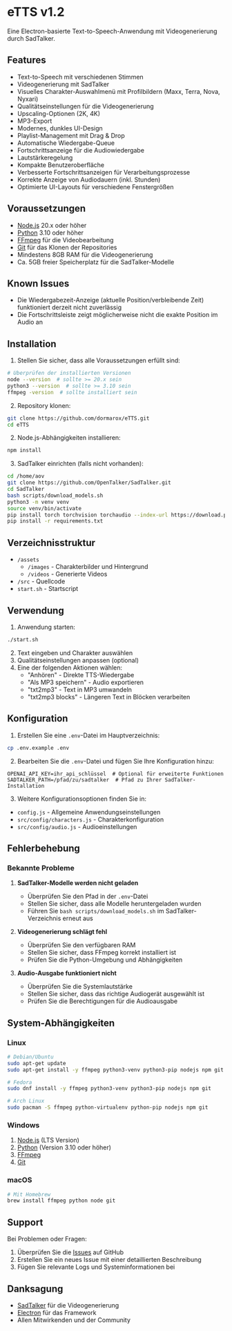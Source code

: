 # eTTS v1.2

Eine Electron-basierte Text-to-Speech-Anwendung mit Videogenerierung durch SadTalker.

## Features

- Text-to-Speech mit verschiedenen Stimmen
- Videogenerierung mit SadTalker
- Visuelles Charakter-Auswahlmenü mit Profilbildern (Maxx, Terra, Nova, Nyxari)
- Qualitätseinstellungen für die Videogenerierung
- Upscaling-Optionen (2K, 4K)
- MP3-Export
- Modernes, dunkles UI-Design
- Playlist-Management mit Drag & Drop
- Automatische Wiedergabe-Queue
- Fortschrittsanzeige für die Audiowiedergabe
- Lautstärkeregelung
- Kompakte Benutzeroberfläche
- Verbesserte Fortschrittsanzeigen für Verarbeitungsprozesse
- Korrekte Anzeige von Audiodauern (inkl. Stunden)
- Optimierte UI-Layouts für verschiedene Fenstergrößen

## Voraussetzungen

- [Node.js](https://nodejs.org/) 20.x oder höher
- [Python](https://www.python.org/) 3.10 oder höher
- [FFmpeg](https://ffmpeg.org/) für die Videobearbeitung
- [Git](https://git-scm.com/) für das Klonen der Repositories
- Mindestens 8GB RAM für die Videogenerierung
- Ca. 5GB freier Speicherplatz für die SadTalker-Modelle

## Known Issues

- Die Wiedergabezeit-Anzeige (aktuelle Position/verbleibende Zeit) funktioniert derzeit nicht zuverlässig
- Die Fortschrittsleiste zeigt möglicherweise nicht die exakte Position im Audio an

## Installation

1. Stellen Sie sicher, dass alle Voraussetzungen erfüllt sind:
```bash
# Überprüfen der installierten Versionen
node --version  # sollte >= 20.x sein
python3 --version  # sollte >= 3.10 sein
ffmpeg -version  # sollte installiert sein
```

2. Repository klonen:
```bash
git clone https://github.com/dormarox/eTTS.git
cd eTTS
```

2. Node.js-Abhängigkeiten installieren:
```bash
npm install
```

3. SadTalker einrichten (falls nicht vorhanden):
```bash
cd /home/aov
git clone https://github.com/OpenTalker/SadTalker.git
cd SadTalker
bash scripts/download_models.sh
python3 -m venv venv
source venv/bin/activate
pip install torch torchvision torchaudio --index-url https://download.pytorch.org/whl/cpu
pip install -r requirements.txt
```

## Verzeichnisstruktur

- `/assets`
  - `/images` - Charakterbilder und Hintergrund
  - `/videos` - Generierte Videos
- `/src` - Quellcode
- `start.sh` - Startscript

## Verwendung

1. Anwendung starten:
```bash
./start.sh
```

2. Text eingeben und Charakter auswählen
3. Qualitätseinstellungen anpassen (optional)
4. Eine der folgenden Aktionen wählen:
   - "Anhören" - Direkte TTS-Wiedergabe
   - "Als MP3 speichern" - Audio exportieren
   - "txt2mp3" - Text in MP3 umwandeln
   - "txt2mp3 blocks" - Längeren Text in Blöcken verarbeiten

## Konfiguration

1. Erstellen Sie eine `.env`-Datei im Hauptverzeichnis:
```bash
cp .env.example .env
```

2. Bearbeiten Sie die `.env`-Datei und fügen Sie Ihre Konfiguration hinzu:
```env
OPENAI_API_KEY=ihr_api_schlüssel  # Optional für erweiterte Funktionen
SADTALKER_PATH=/pfad/zu/sadtalker  # Pfad zu Ihrer SadTalker-Installation
```

3. Weitere Konfigurationsoptionen finden Sie in:
- `config.js` - Allgemeine Anwendungseinstellungen
- `src/config/characters.js` - Charakterkonfiguration
- `src/config/audio.js` - Audioeinstellungen

## Fehlerbehebung

### Bekannte Probleme

1. **SadTalker-Modelle werden nicht geladen**
   - Überprüfen Sie den Pfad in der `.env`-Datei
   - Stellen Sie sicher, dass alle Modelle heruntergeladen wurden
   - Führen Sie `bash scripts/download_models.sh` im SadTalker-Verzeichnis erneut aus

2. **Videogenerierung schlägt fehl**
   - Überprüfen Sie den verfügbaren RAM
   - Stellen Sie sicher, dass FFmpeg korrekt installiert ist
   - Prüfen Sie die Python-Umgebung und Abhängigkeiten

3. **Audio-Ausgabe funktioniert nicht**
   - Überprüfen Sie die Systemlautstärke
   - Stellen Sie sicher, dass das richtige Audiogerät ausgewählt ist
   - Prüfen Sie die Berechtigungen für die Audioausgabe

## System-Abhängigkeiten

### Linux
```bash
# Debian/Ubuntu
sudo apt-get update
sudo apt-get install -y ffmpeg python3-venv python3-pip nodejs npm git

# Fedora
sudo dnf install -y ffmpeg python3-venv python3-pip nodejs npm git

# Arch Linux
sudo pacman -S ffmpeg python-virtualenv python-pip nodejs npm git
```

### Windows
1. [Node.js](https://nodejs.org/) (LTS Version)
2. [Python](https://www.python.org/) (Version 3.10 oder höher)
3. [FFmpeg](https://ffmpeg.org/download.html#build-windows)
4. [Git](https://git-scm.com/download/windows)

### macOS
```bash
# Mit Homebrew
brew install ffmpeg python node git
```

## Support

Bei Problemen oder Fragen:
1. Überprüfen Sie die [Issues](https://github.com/dormarox/eTTS/issues) auf GitHub
2. Erstellen Sie ein neues Issue mit einer detaillierten Beschreibung
3. Fügen Sie relevante Logs und Systeminformationen bei

## Danksagung

- [SadTalker](https://github.com/OpenTalker/SadTalker) für die Videogenerierung
- [Electron](https://www.electronjs.org/) für das Framework
- Allen Mitwirkenden und der Community
